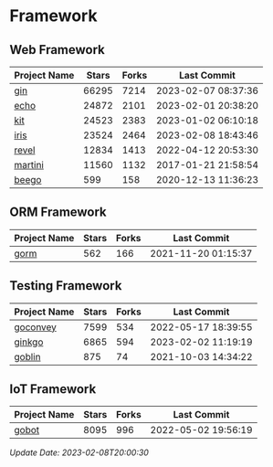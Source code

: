 # Framework

## Web Framework
| Project Name | Stars | Forks | Last Commit |
| ------------ | ----- | ----- | ----------- |
| [gin](https://github.com/gin-gonic/gin) | 66295 | 7214 | 2023-02-07 08:37:36 |
| [echo](https://github.com/labstack/echo) | 24872 | 2101 | 2023-02-01 20:38:20 |
| [kit](https://github.com/go-kit/kit) | 24523 | 2383 | 2023-01-02 06:10:18 |
| [iris](https://github.com/kataras/iris) | 23524 | 2464 | 2023-02-08 18:43:46 |
| [revel](https://github.com/revel/revel) | 12834 | 1413 | 2022-04-12 20:53:30 |
| [martini](https://github.com/go-martini/martini) | 11560 | 1132 | 2017-01-21 21:58:54 |
| [beego](https://github.com/astaxie/beego) | 599 | 158 | 2020-12-13 11:36:23 |

## ORM Framework
| Project Name | Stars | Forks | Last Commit |
| ------------ | ----- | ----- | ----------- |
| [gorm](https://github.com/jinzhu/gorm) | 562 | 166 | 2021-11-20 01:15:37 |

## Testing Framework
| Project Name | Stars | Forks | Last Commit |
| ------------ | ----- | ----- | ----------- |
| [goconvey](https://github.com/smartystreets/goconvey) | 7599 | 534 | 2022-05-17 18:39:55 |
| [ginkgo](https://github.com/onsi/ginkgo) | 6865 | 594 | 2023-02-02 11:19:19 |
| [goblin](https://github.com/franela/goblin) | 875 | 74 | 2021-10-03 14:34:22 |

## IoT Framework
| Project Name | Stars | Forks | Last Commit |
| ------------ | ----- | ----- | ----------- |
| [gobot](https://github.com/hybridgroup/gobot) | 8095 | 996 | 2022-05-02 19:56:19 |

*Update Date: 2023-02-08T20:00:30*